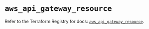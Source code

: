 # `aws_api_gateway_resource`

Refer to the Terraform Registry for docs: [`aws_api_gateway_resource`](https://registry.terraform.io/providers/hashicorp/aws/5.63.0/docs/resources/api_gateway_resource).
